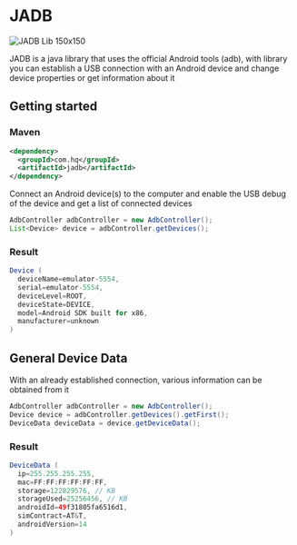 # JADB

![JADB Lib 150x150](https://github.com/user-attachments/assets/f5659d31-7d8b-49d0-869b-b1fd465af03a)

JADB is a java library that uses the official Android tools (adb), with library you can establish a USB connection with an Android device and change device properties or get information about it

## Getting started

### Maven

```xml
<dependency>
  <groupId>com.hq</groupId>
  <artifactId>jadb</artifactId>
</dependency>
```

Connect an Android device(s) to the computer and enable the USB debug of the device and get a list of connected devices 

```java
AdbController adbController = new AdbController();
List<Device> device = adbController.getDevices();
```
### Result

```java
Device (
  deviceName=emulator-5554, 
  serial=emulator-5554,
  deviceLevel=ROOT, 
  deviceState=DEVICE, 
  model=Android SDK built for x86,
  manufacturer=unknown
)
```

## General Device Data

With an already established connection, various information can be obtained from it

```java
AdbController adbController = new AdbController();
Device device = adbController.getDevices().getFirst();
DeviceData deviceData = device.getDeviceData();
```

### Result

```java
DeviceData (
  ip=255.255.255.255,
  mac=FF:FF:FF:FF:FF:FF, 
  storage=122829576, // KB
  storageUsed=25256456, // KB
  androidId=49f31805fa6516d1, 
  simContract=AT&T, 
  androidVersion=14
)
```
